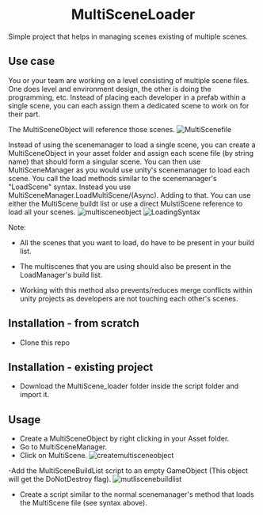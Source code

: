 <h1 align="center">MultiSceneLoader</h1>

Simple project that helps in managing scenes existing of multiple scenes.

## Use case

You or your team are working on a level consisting of multiple scene files. One does level and environment design, the other is doing the programming, etc.
Instead of placing each developer in a prefab within a single scene, you can each assign them a dedicated scene to work on for their part.

The MultiSceneObject will reference those scenes.
![MultiScenefile](img/MultiScenefile.PNG)

Instead of using the scenemanager to load a single scene, you can create a MultiSceneObject in your asset folder and assign each scene file (by string name) that should form a singular scene.
You can then use MultiSceneManager as you would use unity's scenemanager to load each scene. You call the load methods similar to the scenemanager's "LoadScene" syntax. Instead you use MultiSceneManager.LoadMultiScene/(Async).
Adding to that. You can use either the MultiScene buildt list or use a direct MulstiScene reference to load all your scenes.
![multisceneobject](img/multisceneobject.PNG)
![LoadingSyntax](/img/LoadingSyntax.PNG)

Note:

- All the scenes that you want to load, do have to be present in your build list.
- The multiscenes that you are using should also be present in the LoadManager's build list.


- Working with this method also prevents/reduces merge conflicts within unity projects as developers are not touching each other's scenes.


## Installation - from scratch

- Clone this repo

## Installation - existing project

- Download the MultiScene_loader folder inside the script folder and import it.

## Usage

- Create a MultiSceneObject by right clicking in your Asset folder.
- Go to MultiSceneManager.
- Click on MultiScene.
![createmultisceneobject](img/createmultisceneobject.gif)

-Add the MultiSceneBuildList script to an empty GameObject (This object will get the DoNotDestroy flag).
![mutliscenebuildlist](img/mutliscenebuildlist.PNG)
- Create a script similar to the normal scenemanager's method that loads the MultiScene file (see syntax above).

